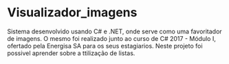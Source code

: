 # Visualizador_imagens
Sistema desenvolvido usando C# e .NET, onde serve como uma favoritador de imagens. 
O mesmo foi realizado junto ao curso de C# 2017 - Módulo I, ofertado pela Energisa SA para os seus estagiarios.
Neste projeto foi possivel aprender sobre a ttilização de listas.
